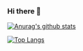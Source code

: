 ### Hi there 👋

<!--
**kor-taeyoon/kor-taeyoon** is a ✨ _special_ ✨ repository because its `README.md` (this file) appears on your GitHub profile.

Here are some ideas to get you started:

- 🔭 I’m currently working on ...
- 🌱 I’m currently learning ...
- 👯 I’m looking to collaborate on ...
- 🤔 I’m looking for help with ...
- 💬 Ask me about ...
- 📫 How to reach me: ...
- 😄 Pronouns: ...
- ⚡ Fun fact: ...
-->

[![Anurag's github stats](https://github-readme-stats.vercel.app/api?username=kor-taeyoon)](https://github.com/anuraghazra/github-readme-stats)

[![Top Langs](https://github-readme-stats.vercel.app/api/top-langs/?username=kor-taeyoon)](https://github.com/kor-taeyoon)

